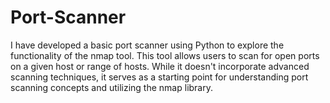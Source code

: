 # Port-Scanner
I have developed a basic port scanner using Python to explore the functionality of the nmap tool. This tool allows users to scan for open ports on a given host or range of hosts. While it doesn't incorporate advanced scanning techniques, it serves as a starting point for understanding port scanning concepts and utilizing the nmap library.
